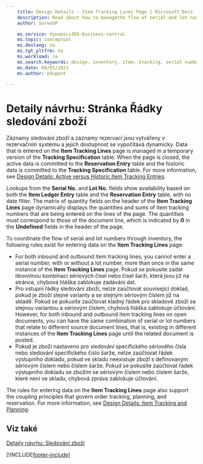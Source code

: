 ```yaml
---
    title: Design Details - Item Tracking Lines Page | Microsoft Docs
    description: Read about how to managethe flow of serial and lot numbers in your inventory.
    author: SorenGP

    ms.service: dynamics365-business-central
    ms.topic: conceptual
    ms.devlang: na
    ms.tgt_pltfrm: na
    ms.workload: na
    ms.search.keywords: design, inventory, item, tracking, serial number, lot number
    ms.date: 04/01/2021
    ms.author: edupont

---
```

# Detaily návrhu: Stránka Řádky sledování zboží
Záznamy sledování zboží a záznamy rezervací jsou vytvářeny v rezervačním systému a jejich dostupnost se vypočítává dynamicky. Data that is entered on the **Item Tracking Lines** page is managed in a temporary version of the **Tracking Specification** table. When the page is closed, the active data is committed to the **Reservation Entry** table and the historic data is committed to the **Tracking Specification** table. For more information, see [Design Details: Active versus Historic Item Tracking Entries](design-details-active-versus-historic-item-tracking-entries.md).

Lookups from the **Serial No.** and **Lot No.** fields show availability based on both the **Item Ledger Entry** table and the **Reservation Entry** table, with no date filter. The matrix of quantity fields on the header of the **Item Tracking Lines** page dynamically displays the quantities and sums of item tracking numbers that are being entered on the lines of the page. The quantities must correspond to those of the document line, which is indicated by **0** in the **Undefined** fields in the header of the page.

To coordinate the flow of serial and lot numbers through inventory, the following rules exist for entering data on the **Item Tracking Lines** page:

* For both inbound and outbound item tracking lines, you cannot enter a serial number, with or without a lot number, more than once in the same instance of the **Item Tracking Lines** page. Pokud se pokusíte zadat libovolnou kombinaci sériových čísel nebo čísel šarží, která jsou již na stránce, chybová hláška zablokuje zadávání dat.
* Pro vstupní řádky sledování zboží, nelze zaúčtovat související doklad, pokud je zboží stejné varianty a se stejným sériovým číslem již na skladě. Pokud se pokusíte zaúčtovat kladný řádek pro skladové zboží se stejnou variantou a sériovým číslem, chybová hláška zablokuje účtování. However, for both inbound and outbound item tracking lines on open documents, you can have the same combination of serial or lot numbers that relate to different source document lines, that is, existing in different instances of the **Item Tracking Lines** page until the related document is posted.
* Pokud je zboží nastaveno pro sledování specifického sériového čísla nebo sledování specifického číslo šarže, nelze zaúčtovat řádek výstupního dokladu, pokud ve skladu neexistuje zboží s definovaným sériovým číslem nebo číslem šarže. Pokud se pokusíte zaúčtovat řádek výstupního dokladu se zbožím se sériovým číslem nebo číslem šarže, které není ve skladu, chybová zpráva zablokuje účtování.

The rules for entering data on the **Item Tracking Lines** page also support the coupling principles that govern order tracking, planning, and reservation. For more information, see [Design Details: Item Tracking and Planning](design-details-item-tracking-and-planning.md).

## Viz také
[Detaily návrhu: Sledování zboží](design-details-item-tracking.md)

[!INCLUDE[footer-include](includes/footer-banner.md)]